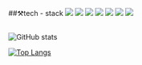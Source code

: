 <div align=left>
  
  
  ##⚒️tech - stack
  <img src="https://img.shields.io/badge/Spring-6DB33F?style=flat-square&logo=spring&logoColor=white"/>
  <img src="https://img.shields.io/badge/springboot-6DB33F?style=flat-square&logo=springboot&logoColor=white"/>
  <img src="https://img.shields.io/badge/MySQL-4479A1?style=flat-square&logo=mysql&logoColor=white"/><a>
  <img src="https://img.shields.io/badge/AWS-232F3E?style=flat-square&logo=amazonaws&logoColor=white"/>
  <img src="https://img.shields.io/badge/RDS-527FFF?style=flat-square&logo=amazonrds&logoColor=white"/>
  <img src="https://img.shields.io/badge/EC2-FF9900?style=flat-square&logo=amazonec2&logoColor=white"/>
  <img src="https://img.shields.io/badge/Nginx-009639?style=flat-square&logo=nginx&logoColor=white"/>
  </br>
  </br>





  ![GitHub stats](https://github-readme-stats.vercel.app/api?username=seulgi99&show_icons=true&theme=radical)

  [![Top Langs](https://github-readme-stats.vercel.app/api/top-langs/?username=seulgi99&layout=compact)](https://github.com/delay-100/github-readme-stats)
 </div>
